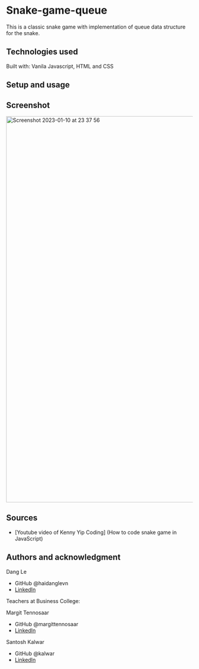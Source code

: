 # Snake-game-queue 
This is a classic snake game with implementation of queue data structure for the snake. 

## Technologies used

Built with: Vanila Javascript, HTML and CSS

## Setup and usage

## Screenshot

<img width="1039" alt="Screenshot 2023-01-10 at 23 37 56" src="https://user-images.githubusercontent.com/24937536/211609686-a74d7bbe-0fc5-48b7-b114-dc5f4228491d.png">

## Sources 

- [Youtube video of Kenny Yip Coding] (How to code snake game in JavaScript)

## Authors and acknowledgment
Dang Le
- GitHub @haidanglevn
- [LinkedIn](https://www.linkedin.com/in/dang-le-hai/)

Teachers at Business College: 

Margit Tennosaar
- GitHub @margittennosaar
- [LinkedIn](https://www.linkedin.com/in/margittennosaar/)

Santosh Kalwar
- GitHub @kalwar
- [LinkedIn](https://www.linkedin.com/in/santoshkalwar/)
